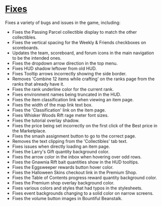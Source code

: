 # [Fixes](https://www.mousehuntgame.com/preferences.php?tab=mousehunt-improved-settings#mousehunt-improved-settings-feature-fixes)

Fixes a variety of bugs and issues in the game, including:

- Fixes the Passing Parcel collectible display to match the other collectibles.
- Fixes the vertical spacing for the Weekly & Friends checkboxes on scoreboards.
- Updates the team, scoreboard, and forum icons in the main navigation to be the intended ones.
- Fixes the dropdown arrow direction in the top menu.
- Fixes HUD shadow leftover from old HUD.
- Fixes Tooltip arrows incorrectly showing the side border.
- Removes 'Combine 12 items while crafting' on the ranks page from the ranks that already have it.
- Fixes the rank underline color for the current rank.
- Fixes environment names being truncated in the HUD.
- Fixes the item classification link when viewing an item page.
- Fixes the width of the map link text box.
- Fixes the 'Classification' link on the item page.
- Fixes Whisker Woods Rift rage meter font sizes.
- Fixes the tutorial overlay shadow.
- Fixes the price being set incorrectly on the first click of the Best price in the Marketplace.
- Fixes the smash assignment button to go to the correct page.
- Removes the text clipping from the 'Collectibles' tab text.
- Fixes issues when directly loading an item page.
- Fixes the Larry's Gift quantity background color.
- Fixes the arrow color in the inbox when hovering over odd rows.
- Fixes the Gnawnia Rift bait quantities show in the HUD tooltips.
- Fixes the Eggsweeper rewards button hover color.
- Fixes the Halloween Skins checkout link in the Premium Shop.
- Fixes the Table of Contents progress reward quantity background color.
- Fixes the Premium shop overlay background color.
- Fixes various colors and styles that had typos in the stylesheets.
- Fixes event backgrounds changing to a solid color on narrow screens.
- Fixes the volume button images in Bountiful Beanstalk.
